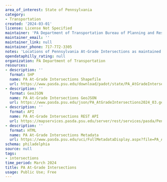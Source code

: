 ```yaml
---
area_of_interest: State of Pennsylvania
category:
- Transportation
created: '2024-03-01'
license: License Not Specified
maintainer: 'PA Department of Transportation Bureau of Planning and Research'
maintainer_email: ''
maintainer_link: null
maintainer_phone: 717-772-3305
notes: 'Locations of Pennsylvania At-Grade Intersections as maintained by the PA Dept of Transportation'
opendataphilly_rating: null
organization: PA Department of Transportation
resources:
- description: ''
  format: SHP
  name: PA At-Grade Intersections Shapefile
  url: https://www.pasda.psu.edu/download/padot/state/PA_AtGradeIntersections2024_03.zip
- description: ''
  format: GeoJSON
  name: PA At-Grade Intersections GeoJSON
  url: https://www.pasda.psu.edu/json/PA_AtGradeIntersections2024_03.geojson
- description: ''
  format: API
  name: PA At-Grade Intersections REST API
  url: https://mapservices.pasda.psu.edu/server/rest/services/pasda/PennDOT/MapServer
- description: ''
  format: HTML
  name: PA At-Grade Intersections Metadata
  url: https://www.pasda.psu.edu/uci/FullMetadataDisplay.aspx?file=PA_AtGradeIntersections2024_03.xml
schema: philadelphia
source: null
tags: 
- intersections
time_period: March 2024
title: PA At-Grade Intersections
usage: Public Use; Free
---
```

